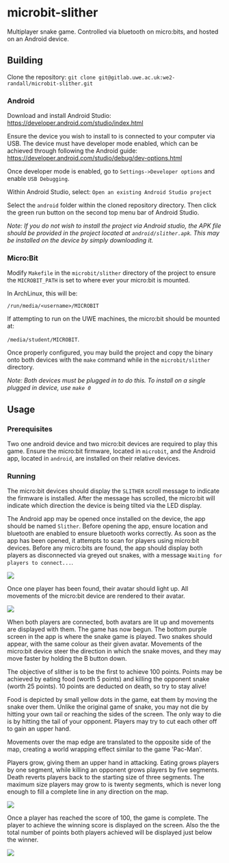 # microbit-slither

Multiplayer snake game. Controlled via bluetooth on micro:bits, and
hosted on an Android device.

## Building

Clone the repository:
`git clone git@gitlab.uwe.ac.uk:we2-randall/microbit-slither.git`

### Android

Download and install Android Studio:
https://developer.android.com/studio/index.html

Ensure the device you wish to install to is connected to your computer
via USB. The device must have developer mode enabled, which can be
achieved through following the Android guide:
https://developer.android.com/studio/debug/dev-options.html

Once developer mode is enabled, go to `Settings->Developer options` and
enable `USB Debugging`.

Within Android Studio, select:
`Open an existing Android Studio project`

Select the `android` folder within the cloned repository directory. Then
click the green run button on the second top menu bar of Android Studio.

*Note: If you do not wish to install the project via Android studio, the
APK file should be provided in the project located at
`android/slither.apk`. This may be installed on the device by simply
downloading it.*

### Micro:Bit

Modify `Makefile` in the `microbit/slither` directory of the project to
ensure the `MICROBIT_PATH` is set to where ever your micro:bit is
mounted.

In ArchLinux, this will be:

`/run/media/<username>/MICROBIT`

If attempting to run on the UWE machines, the micro:bit should be
mounted at:

`/media/student/MICROBIT`.

Once properly configured, you may build the project and copy the binary
onto both devices with the `make` command while in the
`microbit/slither` directory.

*Note: Both devices must be plugged in to do this. To install on a
       single plugged in device, use `make 0`*

## Usage

### Prerequisites

Two one android device and two micro:bit devices are required to play
this game. Ensure the micro:bit firmware, located in `microbit`, and the
Android app, located in `android`, are installed on their relative
devices.

### Running

The micro:bit devices should display the `SLITHER` scroll message to
indicate the firmware is installed. After the message has scrolled, the
micro:bit will indicate which direction the device is being tilted via
the LED display.

The Android app may be opened once installed on the device, the app
should be named `Slither`. Before opening the app, ensure location and
bluetooth are enabled to ensure bluetooth works correctly. As soon as
the app has been opened, it attempts to scan for players using micro:bit
devices. Before any micro:bits are found, the app should display both
players as disconnected via greyed out snakes, with a message
`Waiting for players to connect...`.

![](img/begin.png)

Once one player has been found, their avatar should light up. All
movements of the micro:bit device are rendered to their avatar.

![](img/connect.png)

When both players are connected, both avatars are lit up and movements
are displayed with them. The game has now begun. The bottom purple
screen in the app is where the snake game is played. Two snakes should
appear, with the same colour as their given avatar. Movements of the
micro:bit device steer the direction in which the snake moves, and they
may move faster by holding the B button down.

The objective of slither is to be the first to achieve 100 points.
Points may be achieved by eating food (worth 5 points) and killing
the opponent snake (worth 25 points). 10 points are deducted on death,
so try to stay alive!

Food is depicted by small yellow dots in the game, eat them by moving
the snake over them. Unlike the original game of snake, you may not die
by hitting your own tail or reaching the sides of the screen. The only
way to die is by hitting the tail of your opponent. Players may try to
cut each other off to gain an upper hand.

Movements over the map edge are translated to the opposite side of the
map, creating a world wrapping effect similar to the game 'Pac-Man'.

Players grow, giving them an upper hand in attacking. Eating grows
players by one segment, while killing an opponent grows players by five
segments. Death reverts players back to the starting size of three
segments. The maximum size players may grow to is twenty segments, which
is never long enough to fill a complete line in any direction on the
map.

![](img/play.png)

Once a player has reached the score of 100, the game is complete. The
player to achieve the winning score is displayed on the screen. Also the
the total number of points both players achieved will be displayed just
below the winner.

![](img/complete.png)
